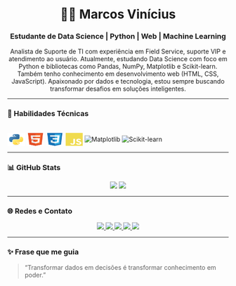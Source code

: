 <h1 align="center">👨‍💻 Marcos Vinícius</h1>
<h3 align="center">Estudante de Data Science | Python | Web | Machine Learning</h3>

<p align="center">
  Analista de Suporte de TI com experiência em Field Service, suporte VIP e atendimento ao usuário. Atualmente, estudando Data Science com foco em Python e bibliotecas como Pandas, NumPy, Matplotlib e Scikit-learn. Também tenho conhecimento em desenvolvimento web (HTML, CSS, JavaScript). Apaixonado por dados e tecnologia, estou sempre buscando transformar desafios em soluções inteligentes.
</p>

---

### 🚀 Habilidades Técnicas

<div style="display: inline_block"><br>
  <img align="center" alt="Python" height="30" width="40" src="https://raw.githubusercontent.com/devicons/devicon/master/icons/python/python-original.svg">
  <img align="center" alt="HTML" height="30" width="40" src="https://raw.githubusercontent.com/devicons/devicon/master/icons/html5/html5-original.svg">
  <img align="center" alt="CSS" height="30" width="40" src="https://raw.githubusercontent.com/devicons/devicon/master/icons/css3/css3-original.svg">
  <img align="center" alt="JavaScript" height="30" width="40" src="https://raw.githubusercontent.com/devicons/devicon/master/icons/javascript/javascript-plain.svg">
  <img align="center" alt="Matplotlib" height="30" width="40" src="https://upload.wikimedia.org/wikipedia/commons/8/84/Matplotlib_icon.svg">
  <img align="center" alt="Scikit-learn" height="30" width="40" src="https://raw.githubusercontent.com/simple-icons/simple-icons/develop/icons/scikitlearn.svg">
</div>

---

### 📊 GitHub Stats

<div align="center">
  <img height="170em" src="https://github-readme-stats.vercel.app/api?username=marcosvde&show_icons=true&theme=tokyonight"/>
  <img height="170em" src="https://github-readme-stats.vercel.app/api/top-langs/?username=marcosvde&layout=compact&theme=tokyonight"/>
</div>

---

### 🌐 Redes e Contato

<div align="center">
  <a href="https://www.linkedin.com/in/marcosviniciustech/" target="_blank">
    <img src="https://img.shields.io/badge/-LinkedIn-%230077B5?style=for-the-badge&logo=linkedin&logoColor=white">
  </a>
  <a href="https://github.com/marcosvde" target="_blank">
    <img src="https://img.shields.io/badge/-GitHub-181717?style=for-the-badge&logo=github&logoColor=white">
  </a>
  <a href="mailto:marcosvdesouza5@gmail.com" target="_blank">
    <img src="https://img.shields.io/badge/-Gmail-%23333?style=for-the-badge&logo=gmail&logoColor=white">
  </a>
  <a href="https://instagram.com/socramvde" target="_blank">
    <img src="https://img.shields.io/badge/-Instagram-%23E4405F?style=for-the-badge&logo=instagram&logoColor=white">
  </a>
  <a href="#" title="Discord: Arcanjows#6405">
    <img src="https://img.shields.io/badge/Discord-7289DA?style=for-the-badge&logo=discord&logoColor=white">
  </a>
</div>

---

### ✨ Frase que me guia

> “Transformar dados em decisões é transformar conhecimento em poder.”
